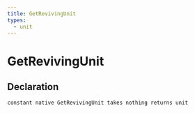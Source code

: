 ```yaml
---
title: GetRevivingUnit
types:
  - unit
---
```


# GetRevivingUnit

## Declaration

```jass
constant native GetRevivingUnit takes nothing returns unit
```
